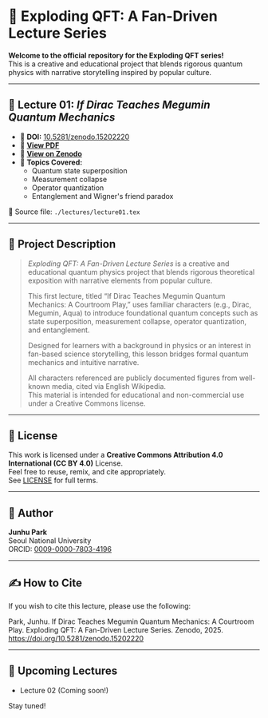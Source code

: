 # 🚀 Exploding QFT: A Fan-Driven Lecture Series

**Welcome to the official repository for the Exploding QFT series!**  
This is a creative and educational project that blends rigorous quantum physics with narrative storytelling inspired by popular culture.

---

## 📘 Lecture 01: *If Dirac Teaches Megumin Quantum Mechanics*

- 🔖 **DOI:** [10.5281/zenodo.15202220](https://doi.org/10.5281/zenodo.15202220)  
- 📄 **[View PDF](./lectures/lecture01.pdf)**  
- 📜 **[View on Zenodo](https://zenodo.org/record/15202220)**  
- 🧪 **Topics Covered:**  
  - Quantum state superposition  
  - Measurement collapse  
  - Operator quantization  
  - Entanglement and Wigner's friend paradox

📂 Source file: `./lectures/lecture01.tex`

---

## 🎯 Project Description

> *Exploding QFT: A Fan-Driven Lecture Series* is a creative and educational quantum physics project that blends rigorous theoretical exposition with narrative elements from popular culture.
>
> This first lecture, titled “If Dirac Teaches Megumin Quantum Mechanics: A Courtroom Play,” uses familiar characters (e.g., Dirac, Megumin, Aqua) to introduce foundational quantum concepts such as state superposition, measurement collapse, operator quantization, and entanglement.
>
> Designed for learners with a background in physics or an interest in fan-based science storytelling, this lesson bridges formal quantum mechanics and intuitive narrative.
>
> All characters referenced are publicly documented figures from well-known media, cited via English Wikipedia.  
> This material is intended for educational and non-commercial use under a Creative Commons license.

---

## 🪪 License

This work is licensed under a **Creative Commons Attribution 4.0 International (CC BY 4.0)** License.  
Feel free to reuse, remix, and cite appropriately.  
See [LICENSE](./LICENSE) for full terms.

---

## 🧠 Author

**Junhu Park**  
Seoul National University  
ORCID: [0009-0000-7803-4196](https://orcid.org/0009-0000-7803-4196)

---

## ✍️ How to Cite

If you wish to cite this lecture, please use the following:

Park, Junhu. If Dirac Teaches Megumin Quantum Mechanics: A Courtroom Play. Exploding QFT: A Fan-Driven Lecture Series. Zenodo, 2025. https://doi.org/10.5281/zenodo.15202220

---

## 📅 Upcoming Lectures

- Lecture 02 (Coming soon!)


Stay tuned!

